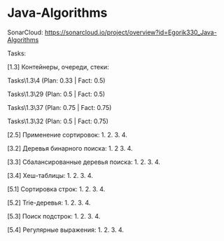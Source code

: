 # Java-Algorithms

SonarCloud: https://sonarcloud.io/project/overview?id=Egorik330_Java-Algorithms

Tasks:

[1.3] Контейнеры, очереди, стеки:

Tasks\1.3\4 (Plan: 0.33 | Fact: 0.5)

Tasks\1.3\29 (Plan: 0.5 | Fact: 0.5)

Tasks\1.3\37 (Plan: 0.75 | Fact: 0.75)

Tasks\1.3\32 (Plan: 0.5 | Fact: 0.75)

[2.5] Применение сортировок: 1. 2. 3. 4.

[3.2] Деревья бинарного поиска: 1. 2 3. 4.

[3.3] Сбалансированные деревья поиска: 1. 2. 3. 4.

[3.4] Хеш-таблицы: 1. 2. 3. 4.

[5.1] Сортировка строк: 1. 2. 3. 4.

[5.2] Trie-деревья: 1. 2. 3. 4.

[5.3] Поиск подстрок: 1. 2. 3. 4.

[5.4] Регулярные выражения: 1. 2. 3. 4.
